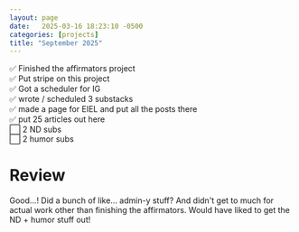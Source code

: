 ```yaml
---
layout: page
date:   2025-03-16 18:23:10 -0500
categories: [projects]
title: "September 2025"
---
```

✅ Finished the affirmators project  
✅ Put stripe on this project  
✅ Got a scheduler for IG  
✅ wrote / scheduled 3 substacks  
✅ made a page for EIEL and put all the posts there  
✅ put 25 articles out here  
⬜ 2 ND subs  
⬜ 2 humor subs   

# Review
Good...! Did a bunch of like... admin-y stuff? And didn't get to much for actual work other than finishing the affirmators. Would have liked to get the ND + humor stuff out! 